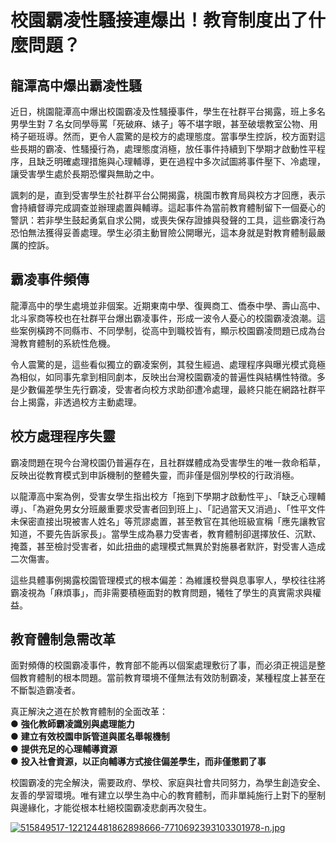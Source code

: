 # 校園霸凌性騷接連爆出！教育制度出了什麼問題？

## 龍潭高中爆出霸凌性騷
近日，桃園龍潭高中爆出校園霸凌及性騷擾事件，學生在社群平台揭露，班上多名男學生對 7 名女同學辱罵「死破麻、婊子」等不堪字眼，甚至破壞教室公物、用椅子砸班導。然而，更令人震驚的是校方的處理態度。當事學生控訴，校方面對這些長期的霸凌、性騷擾行為，處理態度消極，放任事件持續到下學期才啟動性平程序，且缺乏明確處理措施與心理輔導，更在過程中多次試圖將事件壓下、冷處理，讓受害學生處於長期恐懼與無助之中。

諷刺的是，直到受害學生於社群平台公開揭露，桃園市教育局與校方才回應，表示會持續督導完成調查並辦理處置與輔導。這起事件為當前教育體制留下一個憂心的警訊：若非學生鼓起勇氣自求公開，或喪失保存證據與發聲的工具，這些霸凌行為恐怕無法獲得妥善處理。學生必須主動冒險公開曝光，這本身就是對教育體制最嚴厲的控訴。

## 霸凌事件頻傳
龍潭高中的學生處境並非個案。近期東南中學、復興商工、僑泰中學、壽山高中、北斗家商等校也在社群平台爆出霸凌事件，形成一波令人憂心的校園霸凌浪潮。這些案例橫跨不同縣市、不同學制，從高中到職校皆有，顯示校園霸凌問題已成為台灣教育體制的系統性危機。

令人震驚的是，這些看似獨立的霸凌案例，其發生經過、處理程序與曝光模式竟極為相似，如同事先拿到相同劇本，反映出台灣校園霸凌的普遍性與結構性特徵。多是少數偏差學生先行霸凌，受害者向校方求助卻遭冷處理，最終只能在網路社群平台上揭露，非透過校方主動處理。

## 校方處理程序失靈
霸凌問題在現今台灣校園仍普遍存在，且社群媒體成為受害學生的唯一救命稻草，反映出從教育模式到申訴機制的整體失靈，而非僅是個別學校的行政消極。

以龍潭高中案為例，受害女學生指出校方「拖到下學期才啟動性平」、「缺乏心理輔導」、「為避免男女分班嚴重要求受害者回到班上」、「記過當天又消過」、「性平文件未保密直接出現被害人姓名」等荒謬處置，甚至教官在其他班級宣稱「應先讓教官知道，不要先告訴家長」。當學生成為暴力受害者，教育體制卻選擇放任、沉默、掩蓋，甚至檢討受害者，如此扭曲的處理模式無異於對施暴者默許，對受害人造成二次傷害。

這些具體事例揭露校園管理模式的根本偏差：為維護校譽與息事寧人，學校往往將霸凌視為「麻煩事」，而非需要積極面對的教育問題，犧牲了學生的真實需求與權益。

## 教育體制急需改革
面對頻傳的校園霸凌事件，教育部不能再以個案處理敷衍了事，而必須正視這是整個教育體制的根本問題。當前教育環境不僅無法有效防制霸凌，某種程度上甚至在不斷製造霸凌者。

真正解決之道在於教育體制的全面改革：  
● **強化教師霸凌識別與處理能力**  
● **建立有效校園申訴管道與匿名舉報機制**  
● **提供充足的心理輔導資源**  
● **投入社會資源，以正向輔導方式接住偏差學生，而非僅懲罰了事**

校園霸凌的完全解決，需要政府、學校、家庭與社會共同努力，為學生創造安全、友善的學習環境。唯有建立以學生為中心的教育體制，而非單純施行上對下的壓制與邊緣化，才能從根本杜絕校園霸凌悲劇再次發生。

[![515849517-122124481862898666-7710692393103301978-n.jpg](https://i.postimg.cc/k5PhNYmN/515849517-122124481862898666-7710692393103301978-n.jpg)](https://postimg.cc/FYGZNZ11)
